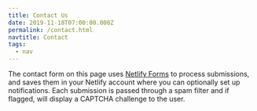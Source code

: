 ```yaml
---
title: Contact Us
date: 2019-11-18T07:00:00.000Z
permalink: /contact.html
navtitle: Contact
tags:
  - nav
---
```

The contact form on this page uses
[Netlify Forms](https://www.netlify.com/docs/form-handling/) to process
submissions, and saves them in your Netlify account where you can optionally
set up notifications. Each submission is passed through a spam filter and if
flagged, will display a CAPTCHA challenge to the user.
